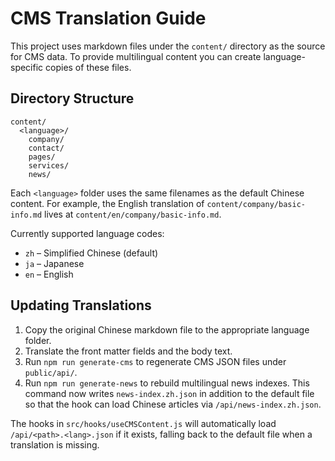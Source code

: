 # CMS Translation Guide

This project uses markdown files under the `content/` directory as the source for CMS data.  To provide multilingual content you can create language-specific copies of these files.

## Directory Structure

```
content/
  <language>/
    company/
    contact/
    pages/
    services/
    news/
```

Each `<language>` folder uses the same filenames as the default Chinese content.  For example, the English translation of `content/company/basic-info.md` lives at `content/en/company/basic-info.md`.

Currently supported language codes:

- `zh` – Simplified Chinese (default)
- `ja` – Japanese
- `en` – English

## Updating Translations

1. Copy the original Chinese markdown file to the appropriate language folder.
2. Translate the front matter fields and the body text.
3. Run `npm run generate-cms` to regenerate CMS JSON files under `public/api/`.
4. Run `npm run generate-news` to rebuild multilingual news indexes. This command
   now writes `news-index.zh.json` in addition to the default file so that the
   hook can load Chinese articles via `/api/news-index.zh.json`.

The hooks in `src/hooks/useCMSContent.js` will automatically load `/api/<path>.<lang>.json` if it exists, falling back to the default file when a translation is missing.

